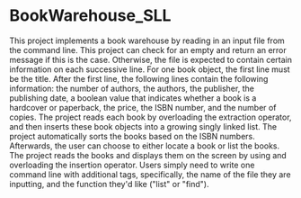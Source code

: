 # BookWarehouse_SLL
This project implements a book warehouse by reading in an input file from the command line.  This project can check for an empty and return an error message if this is the case. Otherwise,  the file is expected to contain certain information on each successive line. For one book object,  the first line must be the title. After the first line, the following lines contain the following information: the number of authors, the authors, the publisher, the publishing date, a boolean value that indicates whether a book is a hardcover or paperback, the price, the ISBN number, and the number  of copies. The project reads each book by overloading the extraction operator, and then inserts these  book objects into a growing singly linked list. The project automatically sorts the books based on the ISBN numbers. Afterwards, the user can choose to either locate a book or list the books. The project reads the books and displays them on the screen by using and overloading the insertion operator. Users simply  need to write one command line with additional tags, specifically, the name of the file they are inputting, and  the function they'd like ("list" or "find"). 
